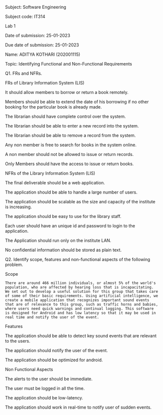 





Subject: Software Engineering 


Subject code: IT314

Lab 1


Date of submission: 25-01-2023

Due date of submission: 25-01-2023


Name: ADITYA KOTHARI (202001115)


Topic:  Identifying Functional and Non-Functional Requirements



Q1. FRs and NFRs.


FRs of Library Information System (LIS)


It should allow members to borrow or return a book remotely.

Members should be able to extend the date of his borrowing if no other booking for the particular book is already made.

The librarian should have complete control over the system.

The librarian should be able to enter a new record into the system.

The librarian should be able to remove a record from the system.

Any non member is free to search for books in the system online.

A non member should not be allowed to issue or return records.

Only Members should have the access to issue or return books.


NFRs of the Library Information System (LIS)


The final deliverable should be a web application.

The application should be able to handle a large number of users.

The application should be scalable as the size and capacity of the institute is increasing.

The application should be easy to use for the library staff.

Each user should have an unique id and password to login to the application.

The Application should run only on the institute LAN.

No confidential information should be stored as plain text.



Q2. Identify scope, features and non-functional aspects of the following problem.


Scope


	There are around 466 million individuals, or almost 5% of the world's population, who are affected by hearing loss that is incapacitating. We set out to develop a useful solution for this group that takes care of some of their basic requirements. Using artificial intelligence, we create a mobile application that recognizes important sound events that are of relevance to this group, such as traffic horns and babies, where users need quick warnings and continual logging. This software is designed for Android and has low latency so that it may be used in real time and notify the user of the event.


Features


The application should be able to detect key sound events that are relevant to the users.

The application should notify the user of the event.

The application should be optimized for android.


Non Functional Aspects


The alerts to the user should be immediate.

The user must be logged in all the time.

The application should be low-latency.

The application should work in real-time to notify user of sudden events.
